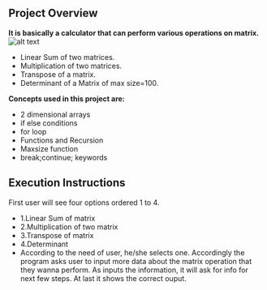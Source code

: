 
## Project Overview
**It is basically a calculator that can perform various operations on matrix.**
![alt text](https://s3-ap-southeast-1.amazonaws.com/subscriber.images/rd-sharma-solutions/wp-content/uploads/2017/11/17085644/word-image1062.png)
- Linear Sum of two matrices.
- Multiplication of two matrices.
- Transpose of a matrix.
- Determinant of a Matrix of max size=100.

**Concepts used in this project are:**
- 2 dimensional arrays
- if else conditions
- for loop
- Functions and Recursion
- Maxsize function
- break;continue; keywords

## Execution Instructions
First user will see four options ordered 1 to 4. 
- 1.Linear Sum of matrix
- 2.Multiplication of two matrix
- 3.Transpose of matrix
- 4.Determinant
 - According to the need of user, he/she selects one. 
Accordingly the program asks user to input more data about the matrix operation that they wanna perform.
As inputs the information, it will ask for info for next few steps. At last it shows the correct ouput.

